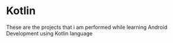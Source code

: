 # Kotlin
These are the projects that i am performed while learning Android Development using Kotlin language

